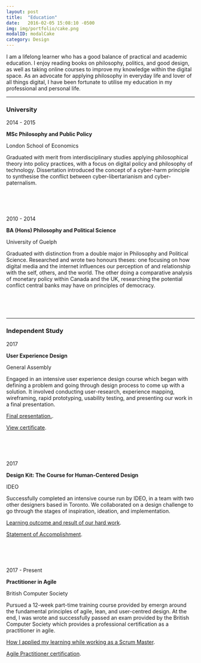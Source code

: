 ```yaml
---
layout: post
title:  "Education"
date:   2016-02-05 15:08:10 -0500
img: img/portfolio/cake.png
modalID: modalCake
category: Design
---
```

<div align="left">
<p>I am a lifelong learner who has a good balance of practical and academic education. I enjoy reading books on philosophy, politics, and good design, as well as taking online courses to improve my knowledge within the digital space. As an advocate for applying philosophy in everyday life and lover of all things digital, I have been fortunate to utilise my education in my professional and personal life. </p>
      </div>
<section class="grid">
      <hr>
      <div class="col lg-3 md-12 sm-12 section-title" align="left">
        <h3>University</h3>
      </div>
      <div class="col lg-3 md-4 sm-12" align="left">
        <p>2014 - 2015</p>
      </div>
      <div class="col lg-6 md-8 sm-12" align="left">
        <p><b>MSc Philosophy and Public Policy</b></p>
        <p>London School of Economics</p>
            
<p>Graduated with merit from interdisciplinary studies applying philosophical theory into policy practices, with a focus on digital policy and philosophy of technology. Dissertation introduced the concept of a cyber-harm principle to synthesise the conflict between cyber-libertarianism and cyber-paternalism.
</p>
      <br> <br> <br>
      </div>
      <div class="col lg-3 md-4 sm-12" align="left">
        <p>2010 - 2014</p>
      </div>
      <div class="col lg-6 md-8 sm-12" align="left">
        <p><b>BA (Hons) Philosophy and Political Science</b></p>
        <p>University of Guelph</p>
        
<p>Graduated with distinction from a double major in Philosophy and Political Science. Researched and wrote two honours theses: one focusing on how digital media and the internet influences our perception of and relationship with the self, others, and the world. The other doing a comparative analysis of monetary policy within Canada and the UK, researching the potential conflict central banks may have on principles of democracy. 
</p>
      <br> <br> <br>
      </div>
<hr width="100%" align="center">
      <div class="col lg-3 md-12 sm-12 section-title" align="left">
        <h3>Independent Study</h3>
      </div>
  <div class="col lg-3 md-4 sm-12" align="left">
        <p>2017</p>
      </div>
      <div class="col lg-6 md-8 sm-12" align="left">
        <p><b>User Experience Design</b></p>
        <p>General Assembly</p>
        
<p>Engaged in an intensive user experience design course which began with defining a problem and going through design process to come up with a solution. It involved conducting user-research, experience mapping, wireframing, rapid prototyping, usability testing, and presenting our work in a final presentation.</p>
        
<p><a href="/docs/GA-Presentation.pdf" target="_blank">Final presentation.</a>.</p>

<p><a href="/docs/GA-UXD-Certificate.pdf" target="_blank">View certificate</a>.</p>
      <br> <br> <br>
      </div>
      <div class="col lg-3 md-4 sm-12" align="left">
        <p>2017</p>
      </div>
      <div class="col lg-6 md-8 sm-12" align="left">
        <p><b>Design Kit: The Course for Human-Centered Design</b></p>
        <p>IDEO</p>
        
<p>Successfully completed an intensive course run by IDEO, in a team with two other designers based in Toronto. We collaborated on a design challenge to go through the stages of inspiration, ideation, and implementation.</p>
        
<p><a href="/docs/IDEO-Presentation.pdf" target="_blank">Learning outcome and result of our hard work</a>.</p>

<p><a href="/docs/IDEO-HCD-Certificate.pdf" target="_blank">Statement of Accomplishment</a>.</p>
      <br> <br> <br>
      </div>
      <div class="col lg-3 md-4 sm-12" align="left">
        <p>2017 - Present</p>
      </div>
      <div class="col lg-6 md-8 sm-12" align="left">
        <p><b>Practitioner in Agile</b></p>
        <p>British Computer Society</p>
        
<p>Pursued a 12-week part-time training course provided by emergn around the fundamental principles of agile, lean, and user-centred design. At the end, I was wrote and successfully passed an exam provided by the British Computer Society which provides a professional certification as a practitioner in agile.</p>
    
<p><a href="/docs/Agile-Presentation.pdf" target="_blank">How I applied my learning while working as a Scrum Master</a>.</p>

<p><a href="/docs/Agile-Practitioner.pdf" target="_blank">Agile Practitioner certification</a>.</p>
        <br> <br> <br>
      </div>
</section>
